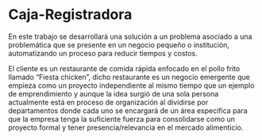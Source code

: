 # Caja-Registradora

En este trabajo se desarrollará una solución a un problema asociado a una problemática que se presente en un negocio pequeño o institución, automatizando un proceso para reducir tiempos y costos.

El cliente es un restaurante de comida rápida enfocado en el pollo frito llamado “Fiesta chicken”, dicho restaurante es un negocio emergente que empieza como un proyecto independiente al mismo tiempo que un ejemplo de emprendimiento y aunque la idea surgió de una sola persona actualmente está en proceso de organización al dividirse por departamentos donde cada uno se encargará de un área específica para que la empresa tenga la suficiente fuerza para consolidarse como un proyecto formal y tener presencia/relevancia en el mercado alimenticio. 
